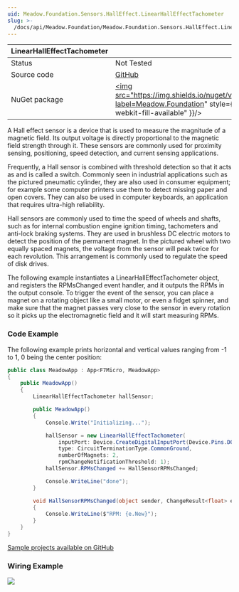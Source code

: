 ```yaml
---
uid: Meadow.Foundation.Sensors.HallEffect.LinearHallEffectTachometer
slug: >-
  /docs/api/Meadow.Foundation/Meadow.Foundation.Sensors.HallEffect.LinearHallEffectTachometer
---
```


| LinearHallEffectTachometer |  |
|-----------|----------------|
| Status    | Not Tested     |
| Source code | [GitHub](https://github.com/WildernessLabs/Meadow.Foundation/tree/main/Source/Meadow.Foundation.Core/Sensors/HallEffect) |
| NuGet package | <a href="https://www.nuget.org/packages/Meadow.Foundation/" target="_blank"><img src="https://img.shields.io/nuget/v/Meadow.Foundation.svg?label=Meadow.Foundation" style={{ width: "auto", height: "-webkit-fill-available" }}/></a> |

A Hall effect sensor is a device that is used to measure the magnitude of a magnetic field. Its output voltage is directly proportional to the magnetic field strength through it. These sensors are commonly used for proximity sensing, positioning, speed detection, and current sensing applications.

Frequently, a Hall sensor is combined with threshold detection so that it acts as and is called a switch. Commonly seen in industrial applications such as the pictured pneumatic cylinder, they are also used in consumer equipment; for example some computer printers use them to detect missing paper and open covers. They can also be used in computer keyboards, an application that requires ultra-high reliability.

Hall sensors are commonly used to time the speed of wheels and shafts, such as for internal combustion engine ignition timing, tachometers and anti-lock braking systems. They are used in brushless DC electric motors to detect the position of the permanent magnet. In the pictured wheel with two equally spaced magnets, the voltage from the sensor will peak twice for each revolution. This arrangement is commonly used to regulate the speed of disk drives.

The following example instantiates a LinearHallEffectTachometer object, and registers the RPMsChanged event handler, and it outputs the RPMs in the output console. To trigger the event of the sensor, you can place a magnet on a rotating object like a small motor, or even a fidget spinner, and make sure that the magnet passes very close to the sensor in every rotation so it picks up the electromagnetic field and it will start measuring RPMs.

### Code Example

The following example prints horizontal and vertical values ranging from -1 to 1, 0 being the center position:

```csharp
public class MeadowApp : App<F7Micro, MeadowApp>
{
    public MeadowApp()
    {
        LinearHallEffectTachometer hallSensor;

        public MeadowApp()
        {
            Console.Write("Initializing...");

            hallSensor = new LinearHallEffectTachometer(
                inputPort: Device.CreateDigitalInputPort(Device.Pins.D02, Meadow.Hardware.InterruptMode.EdgeRising, Meadow.Hardware.ResistorMode.InternalPullUp, 0, 10),
                type: CircuitTerminationType.CommonGround,
                numberOfMagnets: 2,
                rpmChangeNotificationThreshold: 1);
            hallSensor.RPMsChanged += HallSensorRPMsChanged;

            Console.WriteLine("done");
        }

        void HallSensorRPMsChanged(object sender, ChangeResult<float> e)
        {
            Console.WriteLine($"RPM: {e.New}");
        }
    }
}
```

[Sample projects available on GitHub](https://github.com/WildernessLabs/Meadow.Foundation/tree/main/Source/Meadow.Foundation.Core.Samples) 

### Wiring Example

<img src="/API_Assets/Meadow.Foundation.Sensors.HallEffect.LinearHallEffectTachometer/LinearHallEffectTachometer_Fritzing.svg" />
